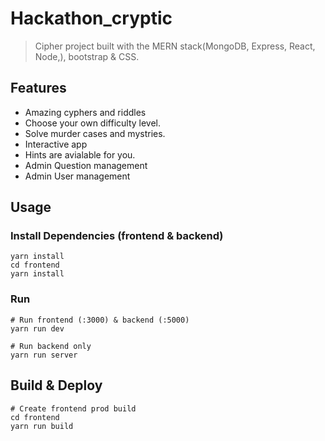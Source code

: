 # Hackathon_cryptic

> Cipher project built with the MERN stack(MongoDB, Express, React, Node,), bootstrap & CSS.



## Features

- Amazing cyphers and riddles 
- Choose your own difficulty level.
- Solve murder cases and mystries.
- Interactive app
- Hints are avialable for you.
- Admin Question management
- Admin User management


## Usage

### Install Dependencies (frontend & backend)

```
yarn install
cd frontend
yarn install
```

### Run

```
# Run frontend (:3000) & backend (:5000)
yarn run dev

# Run backend only
yarn run server
```

## Build & Deploy

```
# Create frontend prod build
cd frontend
yarn run build
```


